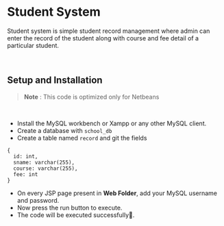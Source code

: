 # Student System

Student system is simple student record management where admin can enter the record of the student along with course and fee detail of a particular student.

<br/>

## Setup and Installation

> <b>Note</b> : This code is optimized only for Netbeans

<br/>

- Install the MySQL workbench or Xampp or any other MySQL client.
- Create a database with ```school_db```
- Create a table named ```record``` and git the fields
```
{
  id: int,
  sname: varchar(255),
  course: varchar(255),
  fee: int
}
```
- On every JSP page present in <b>Web Folder</b>, add your MySQL username and password.
- Now press the run button to execute.
- The code will be executed successfully🙂.